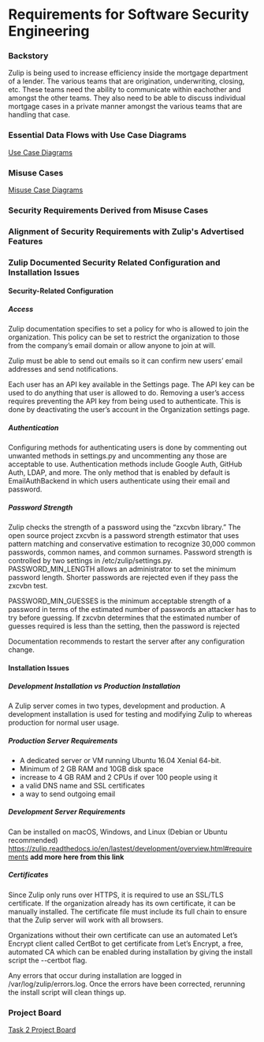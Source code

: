 # Requirements for Software Security Engineering
### Backstory
Zulip is being used to increase efficiency inside the mortgage department of a lender.  The various teams that are origination, underwriting, closing, etc.  These teams need the ability to communicate within eachother and amongst the other teams.  They also need to be able to discuss individual mortgage cases in a private manner amongst the various teams that are handling that case.

### Essential Data Flows with Use Case Diagrams
[Use Case Diagrams](https://www.lucidchart.com/documents/edit/daaad814-8c7c-4694-b4ad-0f930d8dd7d6/0)

### Misuse Cases
[Misuse Case Diagrams](https://www.lucidchart.com/documents/edit/77fec034-2358-4698-8e4d-57e72b7f286e/0)

### Security Requirements Derived from Misuse Cases

### Alignment of Security Requirements with Zulip's Advertised Features

### Zulip Documented Security Related Configuration and Installation Issues

#### Security-Related Configuration

##### Access
Zulip documentation specifies to set a policy for who is allowed to join the organization. This policy can be set to restrict the organization to those from the company’s email domain or allow anyone to join at will.

Zulip must be able to send out emails so it can confirm new users’ email addresses and send notifications.

Each user has an API key available in the Settings page. The API key can be used to do anything that user is allowed to do. Removing a user’s access requires preventing the API key from being used to authenticate. This is done by deactivating the user’s account in the Organization settings page.

##### Authentication
Configuring methods for authenticating users is done by commenting out unwanted methods in settings.py and uncommenting any those are acceptable to use. Authentication methods include Google Auth, GitHub Auth, LDAP, and more. The only method that is enabled by default is EmailAuthBackend in which users authenticate using their email and password.

##### Password Strength
Zulip checks the strength of a password using the “zxcvbn library.” The open source project zxcvbn is a password strength estimator that uses pattern matching and conservative estimation to recognize 30,000 common passwords, common names, and common surnames. Password strength is controlled by two settings in /etc/zulip/settings.py. PASSWORD_MIN_LENGTH allows an administrator to set the minimum password length. Shorter passwords are rejected even if they pass the zxcvbn test. 

PASSWORD_MIN_GUESSES is the minimum acceptable strength of a password in terms of the estimated number of passwords an attacker has to try before guessing. If zxcvbn determines that the estimated number of guesses required is less than the setting, then the password is rejected

Documentation recommends to restart the server after any configuration change.

#### Installation Issues

##### Development Installation vs Production Installation
A Zulip server comes in two types, development and production. A development installation is used for testing and modifying Zulip to  whereas production for normal user usage.

##### Production Server Requirements
*	A dedicated server or VM running Ubuntu 16.04 Xenial 64-bit.
*	Minimum of 2 GB RAM and 10GB disk space
*	increase to 4 GB RAM and 2 CPUs if over 100 people using it
*	a valid DNS name and SSL certificates
*	a way to send outgoing email

##### Development Server Requirements
Can be installed on macOS, Windows, and Linux (Debian or Ubuntu recommended)
https://zulip.readthedocs.io/en/lastest/development/overview.html#requirements **add more here from this link**

##### Certificates
Since Zulip only runs over HTTPS, it is required to use an SSL/TLS certificate. If the organization already has its own certificate, it can be manually installed. The certificate file must include its full chain to ensure that the Zulip server will work with all browsers.

Organizations without their own certificate can use an automated Let’s Encrypt client called CertBot to get certificate from Let’s Encrypt, a free, automated CA which can be enabled during installation by giving the install script the --certbot flag.

Any errors that occur during installation are logged in /var/log/zulip/errors.log. Once the errors have been corrected, rerunning the install script will clean things up.

### Project Board
[Task 2 Project Board](https://github.com/lisabazis/TeamSA/projects/1)
